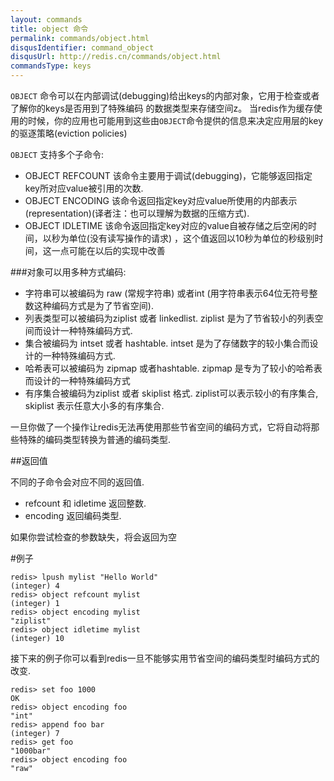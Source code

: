 ```yaml
---
layout: commands
title: object 命令
permalink: commands/object.html
disqusIdentifier: command_object
disqusUrl: http://redis.cn/commands/object.html
commandsType: keys
---
```


`OBJECT` 命令可以在内部调试(debugging)给出keys的内部对象，它用于检查或者了解你的keys是否用到了特殊编码 的数据类型来存储空间z。 当redis作为缓存使用的时候，你的应用也可能用到这些由`OBJECT`命令提供的信息来决定应用层的key的驱逐策略(eviction policies)

`OBJECT` 支持多个子命令:

- OBJECT REFCOUNT <key>该命令主要用于调试(debugging)，它能够返回指定key所对应value被引用的次数.
- OBJECT ENCODING <key> 该命令返回指定key对应value所使用的内部表示(representation)(译者注：也可以理解为数据的压缩方式).
- OBJECT IDLETIME <key> 该命令返回指定key对应的value自被存储之后空闲的时间，以秒为单位(没有读写操作的请求) ，这个值返回以10秒为单位的秒级别时间，这一点可能在以后的实现中改善

###对象可以用多种方式编码:

- 字符串可以被编码为 raw (常规字符串) 或者int (用字符串表示64位无符号整数这种编码方式是为了节省空间).
- 列表类型可以被编码为ziplist 或者 linkedlist. ziplist 是为了节省较小的列表空间而设计一种特殊编码方式.
- 集合被编码为 intset 或者 hashtable. intset 是为了存储数字的较小集合而设计的一种特殊编码方式.
- 哈希表可以被编码为 zipmap 或者hashtable. zipmap 是专为了较小的哈希表而设计的一种特殊编码方式
- 有序集合被编码为ziplist 或者 skiplist 格式. ziplist可以表示较小的有序集合, skiplist 表示任意大小多的有序集合.

一旦你做了一个操作让redis无法再使用那些节省空间的编码方式，它将自动将那些特殊的编码类型转换为普通的编码类型.

##返回值

不同的子命令会对应不同的返回值.

- refcount 和 idletime 返回整数.
- encoding 返回编码类型.

如果你尝试检查的参数缺失，将会返回为空

#例子

	redis> lpush mylist "Hello World"
	(integer) 4
	redis> object refcount mylist
	(integer) 1
	redis> object encoding mylist
	"ziplist"
	redis> object idletime mylist
	(integer) 10

接下来的例子你可以看到redis一旦不能够实用节省空间的编码类型时编码方式的改变.

	redis> set foo 1000
	OK
	redis> object encoding foo
	"int"
	redis> append foo bar
	(integer) 7
	redis> get foo
	"1000bar"
	redis> object encoding foo
	"raw"